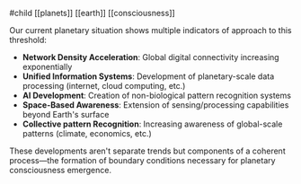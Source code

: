 #child [[planets]] [[earth]] [[consciousness]]

Our current planetary situation shows multiple indicators of approach to this threshold:

- **Network Density Acceleration**: Global digital connectivity increasing exponentially
- **Unified Information Systems**: Development of planetary-scale data processing (internet, cloud computing, etc.)
- **AI Development**: Creation of non-biological pattern recognition systems
- **Space-Based Awareness**: Extension of sensing/processing capabilities beyond Earth's surface
- **Collective pattern Recognition**: Increasing awareness of global-scale patterns (climate, economics, etc.)

These developments aren't separate trends but components of a coherent process—the formation of boundary conditions necessary for planetary consciousness emergence.